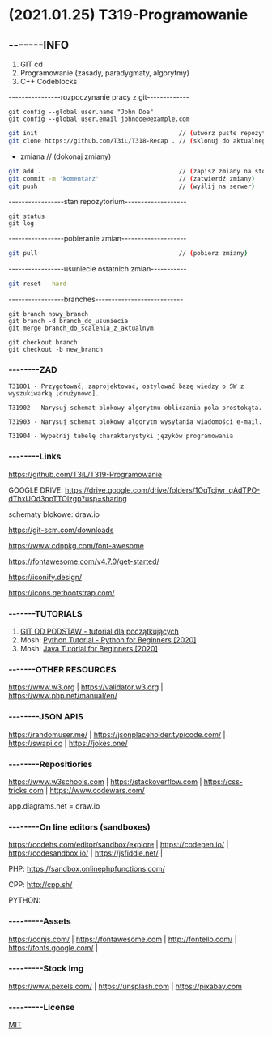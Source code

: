 # (2021.01.25) T319-Programowanie

## -------INFO

1. GIT cd
2. Programowanie (zasady, paradygmaty, algorytmy)
3. C++ Codeblocks

----------------rozpoczynanie pracy z git-------------
```
git config --global user.name "John Doe"
git config --global user.email johndoe@example.com
```
```bash
git init                                       // (utwórz puste repozytorium)
git clone https://github.com/T3iL/T318-Recap . // (sklonuj do aktualnego katalogu, "nazwa_katoalogu" zamiast . utworzy katalog "nazwa_katalogu")
```
 - zmiana                                      // (dokonaj zmiany)
```bash
git add .                                      // (zapisz zmiany na stosie)
git commit -m 'komentarz'                      // (zatwierdź zmiany)
git push                                       // (wyślij na serwer)
``` 
-----------------stan repozytorium-------------------
```
git status
git log
```
-----------------pobieranie zmian--------------------
```bash
git pull                                       // (pobierz zmiany)
```
-----------------usuniecie ostatnich zmian-----------
```bash
git reset --hard
```
-----------------branches---------------------------
```
git branch nowy_branch
git branch -d branch_do_usuniecia
git merge branch_do_scalenia_z_aktualnym

git checkout branch
git checkout -b new_branch
```
### --------ZAD

```
T31801 - Przygotować, zaprojektować, ostylować bazę wiedzy o SW z wyszukiwarką [drużynowo].

T31902 - Narysuj schemat blokowy algorytmu obliczania pola prostokąta.

T31903 - Narysuj schemat blokowy algorytm wysyłania wiadomości e-mail.

T31904 - Wypełnij tabelę charakterystyki języków programowania
```

### --------Links
https://github.com/T3iL/T319-Programowanie

GOOGLE DRIVE: https://drive.google.com/drive/folders/1OqTcjwr_qAdTPO-dThxUOd3ooTTOlzgp?usp=sharing

schematy blokowe: draw.io

https://git-scm.com/downloads

https://www.cdnpkg.com/font-awesome

https://fontawesome.com/v4.7.0/get-started/

https://iconify.design/

https://icons.getbootstrap.com/

### -------TUTORIALS

1. [GIT OD PODSTAW - tutorial dla początkujących](https://youtu.be/j-EhgAi-u-Y)
2. Mosh: [Python Tutorial - Python for Beginners [2020]](https://youtu.be/kqtD5dpn9C8)
3. Mosh: [Java Tutorial for Beginners [2020]](https://youtu.be/eIrMbAQSU34)


### -------OTHER RESOURCES
https://www.w3.org | https://validator.w3.org | https://www.php.net/manual/en/
### --------JSON APIS
https://randomuser.me/ | https://jsonplaceholder.typicode.com/ | https://swapi.co | https://jokes.one/
### --------Repositiories
https://www.w3schools.com | https://stackoverflow.com | https://css-tricks.com | https://www.codewars.com/

app.diagrams.net = draw.io

### --------On line editors (sandboxes)

https://codehs.com/editor/sandbox/explore | https://codepen.io/ | https://codesandbox.io/ | https://jsfiddle.net/ | 

PHP: https://sandbox.onlinephpfunctions.com/

CPP: http://cpp.sh/

PYTHON: 

### ---------Assets
https://cdnjs.com/ | https://fontawesome.com | http://fontello.com/ | https://fonts.google.com/ |
### ---------Stock Img
https://www.pexels.com/ | https://unsplash.com | https://pixabay.com
### ---------License
[MIT](https://choosealicense.com/licenses/mit/)
